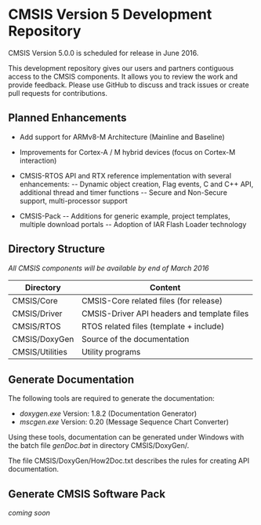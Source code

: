 # CMSIS Version 5 Development Repository

CMSIS Version 5.0.0 is scheduled for release in June 2016.

This development repository gives our users and partners contiguous access
to the CMSIS components. It allows you to review the work and provide feedback.
Please use GitHub to discuss and track issues or create pull requests for contributions.

## Planned Enhancements
 - Add support for ARMv8-M Architecture (Mainline and Baseline)

 - Improvements for Cortex-A / M hybrid devices (focus on Cortex-M interaction)

 - CMSIS-RTOS API and RTX reference implementation with several enhancements:
     -- Dynamic object creation, Flag events, C and C++ API, additional thread and timer functions
     -- Secure and Non-Secure support, multi-processor support

 - CMSIS-Pack 
     -- Additions for generic example, project templates, multiple download portals
     -- Adoption of IAR Flash Loader technology


## Directory Structure

*All CMSIS components will be available by end of March 2016*

| Directory       | Content                                        |                
| --------------- | ---------------------------------------------- |
| CMSIS/Core      | CMSIS-Core related files (for release)         |
| CMSIS/Driver    | CMSIS-Driver API headers and template files    |
| CMSIS/RTOS      | RTOS related files (template + include)        |
| CMSIS/DoxyGen   | Source of the documentation                    |
| CMSIS/Utilities | Utility programs                               |

## Generate Documentation

The following tools are required to generate the documentation:
 - *doxygen.exe*  Version: 1.8.2 (Documentation Generator)
 - *mscgen.exe*   Version: 0.20  (Message Sequence Chart Converter)

Using these tools, documentation can be generated under Windows
with the batch file *genDoc.bat* in directory CMSIS/DoxyGen/.

The file CMSIS/DoxyGen/How2Doc.txt describes the rules for creating API
documentation.

## Generate CMSIS Software Pack

*coming soon*

